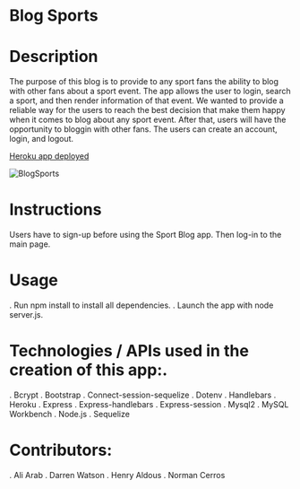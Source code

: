 # Blog Sports

# Description

The purpose of this blog is to provide to any sport fans the ability to blog with other fans about a sport event. The app allows the user to login, search a sport, and then render information of that event. We wanted to provide a reliable way for the users to reach the best decision that make them happy when it comes to blog about any sport event. After that, users will have the opportunity to bloggin with other fans. The users can create an account, login, and logout.   

[Heroku app deployed](https://sports-blog-project2.herokuapp.com/)


![BlogSports](https://user-images.githubusercontent.com/72178042/119399509-9a07f700-bc9e-11eb-9e0b-f3fdf1545114.png)
 
# Instructions
Users have to sign-up before using the Sport Blog app. Then log-in to the main page. 


# Usage
. Run npm install to install all dependencies.
. Launch the app with node server.js.


# Technologies / APIs used in the creation of this app:.

. Bcrypt
. Bootstrap
. Connect-session-sequelize
. Dotenv
. Handlebars
. Heroku
. Express
. Express-handlebars
. Express-session
. Mysql2
. MySQL Workbench
. Node.js
. Sequelize


# Contributors:

. Ali Arab
. Darren Watson 
. Henry Aldous
. Norman Cerros
